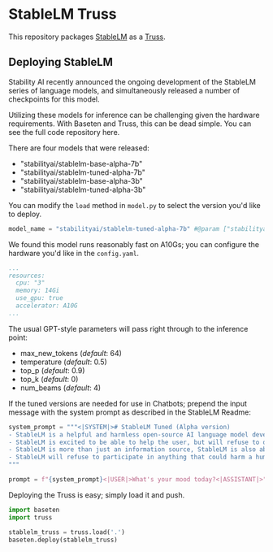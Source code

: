 # StableLM Truss

This repository packages [StableLM](https://github.com/Stability-AI/StableLM) as a [Truss](https://truss.baseten.co).

## Deploying StableLM

Stability AI recently announced the ongoing development of the StableLM series of language models, and simultaneously released a number of checkpoints for this model.

Utilizing these models for inference can be challenging given the hardware requirements. With Baseten and Truss, this can be dead simple. You can see the full code repository here.

There are four models that were released:
* "stabilityai/stablelm-base-alpha-7b"
* "stabilityai/stablelm-tuned-alpha-7b"
* "stabilityai/stablelm-base-alpha-3b"
* "stabilityai/stablelm-tuned-alpha-3b"

You can modify the `load` method in `model.py` to select the version you'd like to deploy.

``` python
model_name = "stabilityai/stablelm-tuned-alpha-7b" #@param ["stabilityai/stablelm-base-alpha-7b", "stabilityai/stablelm-tuned-alpha-7b", "stabilityai/stablelm-base-alpha-3b", "stabilityai/stablelm-tuned-alpha-3b"]
```

We found this model runs reasonably fast on A10Gs; you can configure the hardware you'd like in the `config.yaml`.

```yaml
...
resources:
  cpu: "3"
  memory: 14Gi
  use_gpu: true
  accelerator: A10G
...
```
The usual GPT-style parameters will pass right through to the inference point:

* max_new_tokens (_default_: 64)
* temperature (_default_: 0.5)
* top_p (_default_: 0.9)
* top_k (_default_: 0)
* num_beams (_default_: 4)

If the tuned versions are needed for use in Chatbots; prepend the input message with the system prompt as described in the StableLM Readme:

```python
system_prompt = """<|SYSTEM|># StableLM Tuned (Alpha version)
- StableLM is a helpful and harmless open-source AI language model developed by StabilityAI.
- StableLM is excited to be able to help the user, but will refuse to do anything that could be considered harmful to the user.
- StableLM is more than just an information source, StableLM is also able to write poetry, short stories, and make jokes.
- StableLM will refuse to participate in anything that could harm a human.
"""

prompt = f"{system_prompt}<|USER|>What's your mood today?<|ASSISTANT|>"
```

Deploying the Truss is easy; simply load it and push.

```python
import baseten
import truss

stablelm_truss = truss.load('.')
baseten.deploy(stablelm_truss)
```
